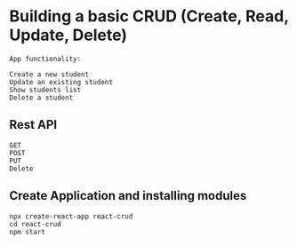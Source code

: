 # Building a basic CRUD (Create, Read, Update, Delete)
    App functionality:
    
    Create a new student
    Update an existing student
    Show students list
    Delete a student

## Rest API
    GET
    POST
    PUT
    Delete

## Create Application and installing modules
    npx create-react-app react-crud 
    cd react-crud
    npm start